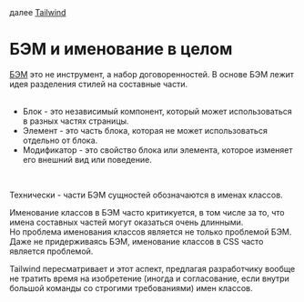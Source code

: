 <div>
далее
<a href="06.md">
Tailwind
</a>
</div>

<h1>БЭМ и именование в целом</h1>

<div>
<a href="https://ru.bem.info/methodology/">БЭМ</a> это не инструмент, а набор договоренностей.
В основе БЭМ лежит идея разделения стилей на составные части.
</div>

<br/>

<ul>
<li>
Блок - это независимый компонент, который может использоваться в разных частях страницы.
</li>
<li>
Элемент - это часть блока, которая не может использоваться отдельно от блока.
</li>
<li>
Модификатор - это свойство блока или элемента, которое изменяет его внешний вид или поведение.
</li>
</ul>

<br/>

<p>
Технически - части БЭМ сущностей обозначаются в именах классов.
</p>

<p>
Именование классов в БЭМ часто критикуется, в том числе за то, что имена составных частей могут оказаться очень длинными.
<br/>
Но проблема именования классов является не только проблемой БЭМ.
Даже не придерживаясь БЭМ, именование классов в CSS часто является проблемой.
</p>

<p>
Tailwind пересматривает и этот аспект, предлагая разработчику вообще не тратить время на изобретение (иногда и согласование, если внутри большой команды со строгими требованиями) имен классов.
</p>
